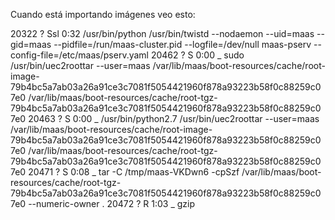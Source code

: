 Cuando está importando imágenes veo esto:

20322 ?        Ssl    0:32 /usr/bin/python /usr/bin/twistd --nodaemon --uid=maas --gid=maas --pidfile=/run/maas-cluster.pid --logfile=/dev/null maas-pserv --config-file=/etc/maas/pserv.yaml
20462 ?        S      0:00  \_ sudo /usr/bin/uec2roottar --user=maas /var/lib/maas/boot-resources/cache/root-image-79b4bc5a7ab03a26a91ce3c7081f5054421960f878a93223b58f0c88259c07e0 /var/lib/maas/boot-resources/cache/root-tgz-79b4bc5a7ab03a26a91ce3c7081f5054421960f878a93223b58f0c88259c07e0
20463 ?        S      0:00      \_ /usr/bin/python2.7 /usr/bin/uec2roottar --user=maas /var/lib/maas/boot-resources/cache/root-image-79b4bc5a7ab03a26a91ce3c7081f5054421960f878a93223b58f0c88259c07e0 /var/lib/maas/boot-resources/cache/root-tgz-79b4bc5a7ab03a26a91ce3c7081f5054421960f878a93223b58f0c88259c07e0
20471 ?        S      0:08          \_ tar -C /tmp/maas-VKDwn6 -cpSzf /var/lib/maas/boot-resources/cache/root-tgz-79b4bc5a7ab03a26a91ce3c7081f5054421960f878a93223b58f0c88259c07e0 --numeric-owner .
20472 ?        R      1:03              \_ gzip

